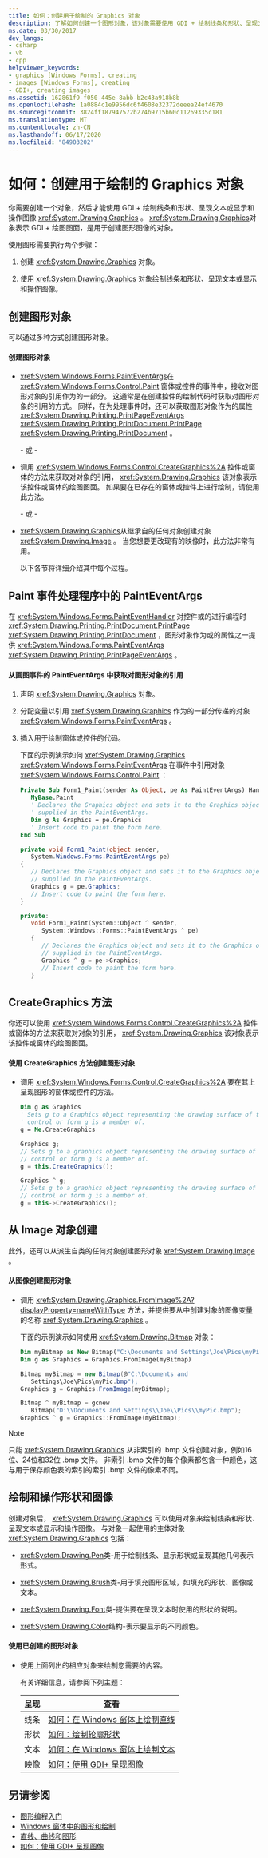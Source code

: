 ```yaml
---
title: 如何：创建用于绘制的 Graphics 对象
description: 了解如何创建一个图形对象，该对象需要使用 GDI + 绘制线条和形状、呈现文本或显示和操作图像。
ms.date: 03/30/2017
dev_langs:
- csharp
- vb
- cpp
helpviewer_keywords:
- graphics [Windows Forms], creating
- images [Windows Forms], creating
- GDI+, creating images
ms.assetid: 162861f9-f050-445e-8abb-b2c43a918b8b
ms.openlocfilehash: 1a0884c1e9956dc6f4608e32372deeea24ef4670
ms.sourcegitcommit: 3824ff187947572b274b9715b60c11269335c181
ms.translationtype: MT
ms.contentlocale: zh-CN
ms.lasthandoff: 06/17/2020
ms.locfileid: "84903202"
---
```

# <a name="how-to-create-graphics-objects-for-drawing"></a>如何：创建用于绘制的 Graphics 对象
你需要创建一个对象，然后才能使用 GDI + 绘制线条和形状、呈现文本或显示和操作图像 <xref:System.Drawing.Graphics> 。 <xref:System.Drawing.Graphics>对象表示 GDI + 绘图图面，是用于创建图形图像的对象。  
  
 使用图形需要执行两个步骤：  
  
1. 创建 <xref:System.Drawing.Graphics> 对象。  
  
2. 使用 <xref:System.Drawing.Graphics> 对象绘制线条和形状、呈现文本或显示和操作图像。  
  
## <a name="creating-a-graphics-object"></a>创建图形对象  
 可以通过多种方式创建图形对象。  
  
#### <a name="to-create-a-graphics-object"></a>创建图形对象  
  
- <xref:System.Windows.Forms.PaintEventArgs>在 <xref:System.Windows.Forms.Control.Paint> 窗体或控件的事件中，接收对图形对象的引用作为的一部分。 这通常是在创建控件的绘制代码时获取对图形对象的引用的方式。 同样，在为处理事件时，还可以获取图形对象作为的属性 <xref:System.Drawing.Printing.PrintPageEventArgs> <xref:System.Drawing.Printing.PrintDocument.PrintPage> <xref:System.Drawing.Printing.PrintDocument> 。  
  
     \- 或 -  
  
- 调用 <xref:System.Windows.Forms.Control.CreateGraphics%2A> 控件或窗体的方法来获取对对象的引用， <xref:System.Drawing.Graphics> 该对象表示该控件或窗体的绘图图面。 如果要在已存在的窗体或控件上进行绘制，请使用此方法。  
  
     \- 或 -  
  
- <xref:System.Drawing.Graphics>从继承自的任何对象创建对象 <xref:System.Drawing.Image> 。 当您想要更改现有的映像时，此方法非常有用。  
  
     以下各节将详细介绍其中每个过程。  
  
## <a name="painteventargs-in-the-paint-event-handler"></a>Paint 事件处理程序中的 PaintEventArgs  
 在 <xref:System.Windows.Forms.PaintEventHandler> 对控件或的进行编程时 <xref:System.Drawing.Printing.PrintDocument.PrintPage> <xref:System.Drawing.Printing.PrintDocument> ，图形对象作为或的属性之一提供 <xref:System.Windows.Forms.PaintEventArgs> <xref:System.Drawing.Printing.PrintPageEventArgs> 。  
  
#### <a name="to-obtain-a-reference-to-a-graphics-object-from-the-painteventargs-in-the-paint-event"></a>从画图事件的 PaintEventArgs 中获取对图形对象的引用  
  
1. 声明 <xref:System.Drawing.Graphics> 对象。  
  
2. 分配变量以引用 <xref:System.Drawing.Graphics> 作为的一部分传递的对象 <xref:System.Windows.Forms.PaintEventArgs> 。  
  
3. 插入用于绘制窗体或控件的代码。  
  
     下面的示例演示如何 <xref:System.Drawing.Graphics> <xref:System.Windows.Forms.PaintEventArgs> 在事件中引用对象 <xref:System.Windows.Forms.Control.Paint> ：  
  
    ```vb  
    Private Sub Form1_Paint(sender As Object, pe As PaintEventArgs) Handles _  
       MyBase.Paint  
       ' Declares the Graphics object and sets it to the Graphics object  
       ' supplied in the PaintEventArgs.  
       Dim g As Graphics = pe.Graphics  
       ' Insert code to paint the form here.  
    End Sub  
    ```  
  
    ```csharp  
    private void Form1_Paint(object sender,
       System.Windows.Forms.PaintEventArgs pe)
    {  
       // Declares the Graphics object and sets it to the Graphics object  
       // supplied in the PaintEventArgs.  
       Graphics g = pe.Graphics;  
       // Insert code to paint the form here.  
    }  
    ```  
  
    ```cpp  
    private:  
       void Form1_Paint(System::Object ^ sender,  
          System::Windows::Forms::PaintEventArgs ^ pe)  
       {  
          // Declares the Graphics object and sets it to the Graphics object  
          // supplied in the PaintEventArgs.  
          Graphics ^ g = pe->Graphics;  
          // Insert code to paint the form here.  
       }  
    ```  
  
## <a name="creategraphics-method"></a>CreateGraphics 方法  
 你还可以使用 <xref:System.Windows.Forms.Control.CreateGraphics%2A> 控件或窗体的方法来获取对对象的引用， <xref:System.Drawing.Graphics> 该对象表示该控件或窗体的绘图图面。  
  
#### <a name="to-create-a-graphics-object-with-the-creategraphics-method"></a>使用 CreateGraphics 方法创建图形对象  
  
- 调用 <xref:System.Windows.Forms.Control.CreateGraphics%2A> 要在其上呈现图形的窗体或控件的方法。  
  
    ```vb  
    Dim g as Graphics  
    ' Sets g to a Graphics object representing the drawing surface of the  
    ' control or form g is a member of.  
    g = Me.CreateGraphics  
    ```  
  
    ```csharp  
    Graphics g;  
    // Sets g to a graphics object representing the drawing surface of the  
    // control or form g is a member of.  
    g = this.CreateGraphics();  
    ```  
  
    ```cpp  
    Graphics ^ g;  
    // Sets g to a graphics object representing the drawing surface of the  
    // control or form g is a member of.  
    g = this->CreateGraphics();  
    ```  
  
## <a name="create-from-an-image-object"></a>从 Image 对象创建  
 此外，还可以从派生自类的任何对象创建图形对象 <xref:System.Drawing.Image> 。  
  
#### <a name="to-create-a-graphics-object-from-an-image"></a>从图像创建图形对象  
  
- 调用 <xref:System.Drawing.Graphics.FromImage%2A?displayProperty=nameWithType> 方法，并提供要从中创建对象的图像变量的名称 <xref:System.Drawing.Graphics> 。  
  
     下面的示例演示如何使用 <xref:System.Drawing.Bitmap> 对象：  
  
    ```vb  
    Dim myBitmap as New Bitmap("C:\Documents and Settings\Joe\Pics\myPic.bmp")  
    Dim g as Graphics = Graphics.FromImage(myBitmap)  
    ```  
  
    ```csharp  
    Bitmap myBitmap = new Bitmap(@"C:\Documents and
       Settings\Joe\Pics\myPic.bmp");  
    Graphics g = Graphics.FromImage(myBitmap);  
    ```  
  
    ```cpp  
    Bitmap ^ myBitmap = gcnew  
       Bitmap("D:\\Documents and Settings\\Joe\\Pics\\myPic.bmp");  
    Graphics ^ g = Graphics::FromImage(myBitmap);  
    ```  
  
> [!NOTE]
> 只能 <xref:System.Drawing.Graphics> 从非索引的 .bmp 文件创建对象，例如16位、24位和32位 .bmp 文件。 非索引 .bmp 文件的每个像素都包含一种颜色，这与用于保存颜色表的索引的索引 .bmp 文件的像素不同。  
  
## <a name="drawing-and-manipulating-shapes-and-images"></a>绘制和操作形状和图像  
 创建对象后， <xref:System.Drawing.Graphics> 可以使用对象来绘制线条和形状、呈现文本或显示和操作图像。 与对象一起使用的主体对象 <xref:System.Drawing.Graphics> 包括：  
  
- <xref:System.Drawing.Pen>类-用于绘制线条、显示形状或呈现其他几何表示形式。  
  
- <xref:System.Drawing.Brush>类-用于填充图形区域，如填充的形状、图像或文本。  
  
- <xref:System.Drawing.Font>类-提供要在呈现文本时使用的形状的说明。  
  
- <xref:System.Drawing.Color>结构-表示要显示的不同颜色。  
  
#### <a name="to-use-the-graphics-object-you-have-created"></a>使用已创建的图形对象  
  
- 使用上面列出的相应对象来绘制您需要的内容。  
  
     有关详细信息，请参阅下列主题：  
  
    |呈现|查看|  
    |---------------|---------|  
    |线条|[如何：在 Windows 窗体上绘制直线](how-to-draw-a-line-on-a-windows-form.md)|  
    |形状|[如何：绘制轮廓形状](how-to-draw-an-outlined-shape.md)|  
    |文本|[如何：在 Windows 窗体上绘制文本](how-to-draw-text-on-a-windows-form.md)|  
    |映像|[如何：使用 GDI+ 呈现图像](how-to-render-images-with-gdi.md)|  
  
## <a name="see-also"></a>另请参阅

- [图形编程入门](getting-started-with-graphics-programming.md)
- [Windows 窗体中的图形和绘制](graphics-and-drawing-in-windows-forms.md)
- [直线、曲线和图形](lines-curves-and-shapes.md)
- [如何：使用 GDI+ 呈现图像](how-to-render-images-with-gdi.md)
